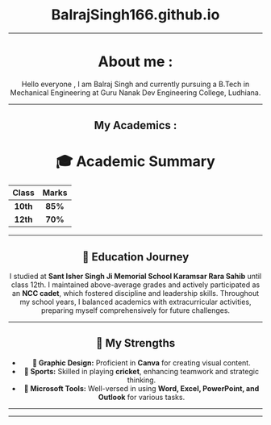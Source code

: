 <div align="center">
  
# BalrajSingh166.github.io 

---
  
# **About me :**

Hello everyone , I am Balraj Singh and currently pursuing a B.Tech in Mechanical Engineering at Guru Nanak Dev Engineering College, Ludhiana. 

---

## **My Academics :**

# 🎓 Academic Summary

| **Class** | **Marks** |
|:---------:|:---------:|
| **10th**  | **85%**   |
| **12th**  | **70%**   |

---

## 🏫 Education Journey

I studied at **Sant Isher Singh Ji Memorial School Karamsar Rara Sahib** until class 12th. I maintained above-average grades and actively participated as an **NCC cadet**, which fostered discipline and leadership skills. Throughout my school years, I balanced academics with extracurricular activities, preparing myself comprehensively for future challenges.

---

## 🌟 My Strengths

- **🎨 Graphic Design:** Proficient in **Canva** for creating visual content.
- **🏏 Sports:** Skilled in playing **cricket**, enhancing teamwork and strategic thinking.
- **💼 Microsoft Tools:** Well-versed in using **Word, Excel, PowerPoint, and Outlook** for various tasks.

---


---




</div>
